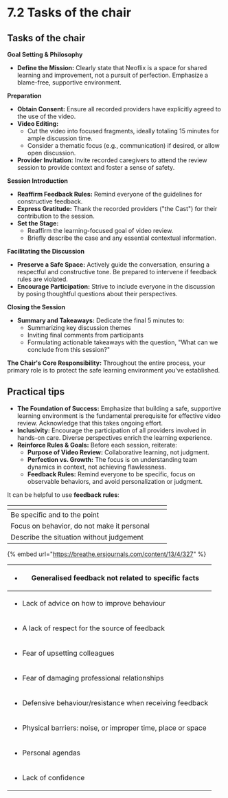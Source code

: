 # 7.2 Tasks of the chair

## Tasks of the chair

**Goal Setting & Philosophy**

* **Define the Mission:** Clearly state that Neoflix is a space for shared learning and improvement, not a pursuit of perfection. Emphasize a blame-free, supportive environment.

**Preparation**

* **Obtain Consent:** Ensure all recorded providers have explicitly agreed to the use of the video.
* **Video Editing:**
  * Cut the video into focused fragments, ideally totaling 15 minutes for ample discussion time.
  * Consider a thematic focus (e.g., communication) if desired, or allow open discussion.
* **Provider Invitation:** Invite recorded caregivers to attend the review session to provide context and foster a sense of safety.

**Session Introduction**

* **Reaffirm Feedback Rules:** Remind everyone of the guidelines for constructive feedback.
* **Express Gratitude:** Thank the recorded providers ("the Cast") for their contribution to the session.
* **Set the Stage:**
  * Reaffirm the learning-focused goal of video review.
  * Briefly describe the case and any essential contextual information.

**Facilitating the Discussion**

* **Preserve a Safe Space:** Actively guide the conversation, ensuring a respectful and constructive tone. Be prepared to intervene if feedback rules are violated.
* **Encourage Participation:** Strive to include everyone in the discussion by posing thoughtful questions about their perspectives.

**Closing the Session**

* **Summary and Takeaways:** Dedicate the final 5 minutes to:
  * Summarizing key discussion themes
  * Inviting final comments from participants
  * Formulating actionable takeaways with the question, "What can we conclude from this session?"

**The Chair's Core Responsibility:** Throughout the entire process, your primary role is to protect the safe learning environment you've established.

## Practical tips

* **The Foundation of Success:** Emphasize that building a safe, supportive learning environment is the fundamental prerequisite for effective video review. Acknowledge that this takes ongoing effort.
* **Inclusivity:** Encourage the participation of all providers involved in hands-on care. Diverse perspectives enrich the learning experience.
* **Reinforce Rules & Goals:** Before each session, reiterate:
  * **Purpose of Video Review:** Collaborative learning, not judgment.
  * **Perfection vs. Growth:** The focus is on understanding team dynamics in context, not achieving flawlessness.
  * **Feedback Rules:** Remind everyone to be specific, focus on observable behaviors, and avoid personalization or judgment.

It can be helpful to use **feedback rules**:

<table data-view="cards"><thead><tr><th></th><th></th><th></th></tr></thead><tbody><tr><td>Be specific and to the point</td><td></td><td></td></tr><tr><td>Focus on behavior, do not make it personal</td><td></td><td></td></tr><tr><td>Describe the situation without judgement</td><td></td><td></td></tr></tbody></table>



{% embed url="https://breathe.ersjournals.com/content/13/4/327" %}

| <ul><li>Generalised feedback not related to specific facts</li></ul>         |
| ---------------------------------------------------------------------------- |
| <ul><li>Lack of advice on how to improve behaviour</li></ul>                 |
| <ul><li>A lack of respect for the source of feedback</li></ul>               |
| <ul><li>Fear of upsetting colleagues</li></ul>                               |
| <ul><li>Fear of damaging professional relationships</li></ul>                |
| <ul><li>Defensive behaviour/resistance when receiving feedback</li></ul>     |
| <ul><li>Physical barriers: noise, or improper time, place or space</li></ul> |
| <ul><li>Personal agendas</li></ul>                                           |
| <ul><li>Lack of confidence</li></ul>                                         |

